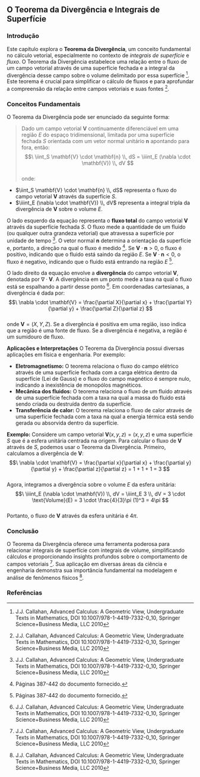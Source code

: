 ## O Teorema da Divergência e Integrais de Superfície

### Introdução
Este capítulo explora o **Teorema da Divergência**, um conceito fundamental no cálculo vetorial, especialmente no contexto de *integrais de superfície* e *fluxo*. O Teorema da Divergência estabelece uma relação entre o fluxo de um campo vetorial através de uma superfície fechada e a integral da divergência desse campo sobre o volume delimitado por essa superfície [^1]. Este teorema é crucial para simplificar o cálculo de fluxos e para aprofundar a compreensão da relação entre campos vetoriais e suas fontes [^1].

### Conceitos Fundamentais

O Teorema da Divergência pode ser enunciado da seguinte forma:

> Dado um campo vetorial $\mathbf{V}$ continuamente diferenciável em uma região $E$ do espaço tridimensional, limitada por uma superfície fechada $S$ orientada com um vetor normal unitário $\mathbf{n}$ apontando para fora, então:
$$\
\iint_S \mathbf{V} \cdot \mathbf{n} \\, dS = \iiint_E (\nabla \cdot \mathbf{V}) \\, dV
$$\
onde:
- $\iint_S \mathbf{V} \cdot \mathbf{n} \\, dS$ representa o fluxo do campo vetorial $\mathbf{V}$ através da superfície $S$.
- $\iiint_E (\nabla \cdot \mathbf{V}) \\, dV$ representa a integral tripla da divergência de $\mathbf{V}$ sobre o volume $E$.

O lado esquerdo da equação representa o **fluxo total** do campo vetorial $\mathbf{V}$ através da superfície fechada $S$. O fluxo mede a quantidade de um fluido (ou qualquer outra grandeza vetorial) que atravessa a superfície por unidade de tempo [^1]. O vetor normal $\mathbf{n}$ determina a orientação da superfície e, portanto, a direção na qual o fluxo é medido [^2]. Se $\mathbf{V} \cdot \mathbf{n} > 0$, o fluxo é positivo, indicando que o fluido está saindo da região $E$. Se $\mathbf{V} \cdot \mathbf{n} < 0$, o fluxo é negativo, indicando que o fluido está entrando na região $E$ [^2].

O lado direito da equação envolve a **divergência** do campo vetorial $\mathbf{V}$, denotada por $\nabla \cdot \mathbf{V}$. A divergência em um ponto mede a taxa na qual o fluxo está se espalhando a partir desse ponto [^1]. Em coordenadas cartesianas, a divergência é dada por:
$$\
\nabla \cdot \mathbf{V} = \frac{\partial X}{\partial x} + \frac{\partial Y}{\partial y} + \frac{\partial Z}{\partial z}
$$\
onde $\mathbf{V} = (X, Y, Z)$. Se a divergência é positiva em uma região, isso indica que a região é uma fonte de fluxo. Se a divergência é negativa, a região é um sumidouro de fluxo.

**Aplicações e Interpretações**
O Teorema da Divergência possui diversas aplicações em física e engenharia. Por exemplo:
- **Eletromagnetismo:** O teorema relaciona o fluxo do campo elétrico através de uma superfície fechada com a carga elétrica dentro da superfície (Lei de Gauss) e o fluxo do campo magnético é sempre nulo, indicando a inexistência de monopólos magnéticos.
- **Mecânica dos fluidos:** O teorema relaciona o fluxo de um fluido através de uma superfície fechada com a taxa na qual a massa do fluido está sendo criada ou destruída dentro da superfície.
- **Transferência de calor:** O teorema relaciona o fluxo de calor através de uma superfície fechada com a taxa na qual a energia térmica está sendo gerada ou absorvida dentro da superfície.

**Exemplo:**
Considere um campo vetorial $\mathbf{V}(x, y, z) = (x, y, z)$ e uma superfície $S$ que é a esfera unitária centrada na origem. Para calcular o fluxo de $\mathbf{V}$ através de $S$, podemos usar o Teorema da Divergência. Primeiro, calculamos a divergência de $\mathbf{V}$:
$$\
\nabla \cdot \mathbf{V} = \frac{\partial x}{\partial x} + \frac{\partial y}{\partial y} + \frac{\partial z}{\partial z} = 1 + 1 + 1 = 3
$$\
Agora, integramos a divergência sobre o volume $E$ da esfera unitária:
$$\
\iiint_E (\nabla \cdot \mathbf{V}) \\, dV = \iiint_E 3 \\, dV = 3 \cdot \text{Volume}(E) = 3 \cdot \frac{4}{3}\pi (1)^3 = 4\pi
$$\
Portanto, o fluxo de $\mathbf{V}$ através da esfera unitária é $4\pi$.

### Conclusão
O Teorema da Divergência oferece uma ferramenta poderosa para relacionar integrais de superfície com integrais de volume, simplificando cálculos e proporcionando insights profundos sobre o comportamento de campos vetoriais [^1]. Sua aplicação em diversas áreas da ciência e engenharia demonstra sua importância fundamental na modelagem e análise de fenômenos físicos [^1].

### Referências
[^1]: J.J. Callahan, Advanced Calculus: A Geometric View, Undergraduate Texts in Mathematics, DOI 10.1007/978-1-4419-7332-0_10, Springer Science+Business Media, LLC 2010
[^2]: Páginas 387-442 do documento fornecido.

<!-- END -->